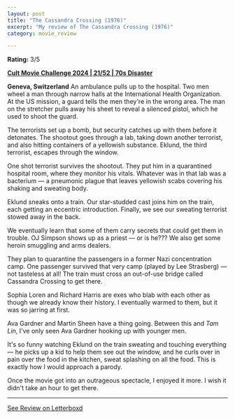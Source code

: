 ```yaml
---
layout: post
title: "The Cassandra Crossing (1976)"
excerpt: "My review of The Cassandra Crossing (1976)"
category: movie_review

---
```


**Rating:** 3/5

<b><a href="https://boxd.it/rIGbC/detail">Cult Movie Challenge 2024 | 21/52 | 70s Disaster</a></b>

<b>Geneva, Switzerland</b>
An ambulance pulls up to the hospital. Two men wheel a man through narrow halls at the International Health Organization. At the US mission, a guard tells the men they're in the wrong area. The man on the stretcher pulls away his sheet to reveal a silenced pistol, which he used to shoot the guard.

The terrorists set up a bomb, but security catches up with them before it detonates. The shootout goes through a lab, taking down another terrorist, and also hitting containers of a yellowish substance. Eklund, the third terrorist, escapes through the window.

One shot terrorist survives the shootout. They put him in a quarantined hospital room, where they monitor his vitals. Whatever was in that lab was a bacterium — a pneumonic plague that leaves yellowish scabs covering his shaking and sweating body.

Eklund sneaks onto a train. Our star-studded cast joins him on the train, each getting an eccentric introduction. Finally, we see our sweating terrorist stowed away in the back.

We eventually learn that some of them carry secrets that could get them in trouble. OJ Simpson shows up as a priest — or is he??? We also get some heroin smuggling and arms dealers.

They plan to quarantine the passengers in a former Nazi concentration camp. One passenger survived that very camp (played by Lee Strasberg) — not tasteless at all! The train must cross an out-of-use bridge called Cassandra Crossing to get there.

Sophia Loren and Richard Harris are exes who blab with each other as though we already know their history. I eventually warmed to them, but it was so jarring at first.

Ava Gardner and Martin Sheen have a thing going. Between this and <i>Tam Lin</i>, I've only seen Ava Gardner hooking up with younger men.

It's so funny watching Eklund on the train sweating and touching everything — he picks up a kid to help them see out the window, and he curls over in pain over the food in the kitchen, sweat splashing on all the food. This is exactly how I would approach a parody.

Once the movie got into an outrageous spectacle, I enjoyed it more. I wish it didn't take an hour to get there.

<hr>

[See Review on Letterboxd](https://boxd.it/6wgxn1)
